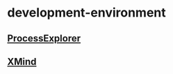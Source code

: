 # development-environment

## [ProcessExplorer](https://docs.microsoft.com/en-us/sysinternals/downloads/process-explorer)

## [XMind](https://www.xmind.net/download/)